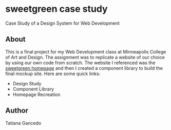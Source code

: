 # sweetgreen case study
Case Study of a Design System for Web Development

## About
This is a final project for my Web Development class at Minneapolis College of Art and Design. The assignment was to replicate a website of our choice by using our own code from scratch. The website I referenced was the [sweetgreen homepage](https://www.sweetgreen.com/) and then I created a component library to build the final mockup site. Here are some quick links:

- Design Study
- Component Library
- Homepage Recreation

## Author
Tatiana Gancedo
